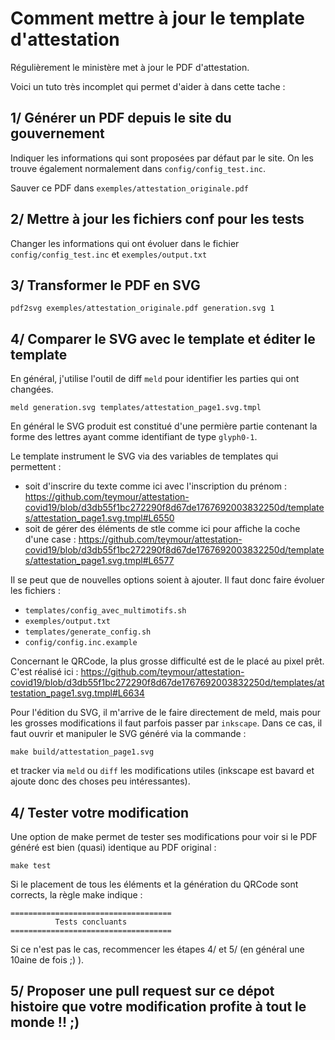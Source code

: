 # Comment mettre à jour le template d'attestation

Régulièrement le ministère met à jour le PDF d'attestation.

Voici un tuto très incomplet qui permet d'aider à dans cette tache :

## 1/ Générer un PDF depuis le site du gouvernement

Indiquer les informations qui sont proposées par défaut par le site. On les trouve également normalement dans ``config/config_test.inc``.

Sauver ce PDF dans ``exemples/attestation_originale.pdf``

## 2/ Mettre à jour les fichiers conf pour les tests

Changer les informations qui ont évoluer dans le fichier ``config/config_test.inc`` et ``exemples/output.txt``

## 3/ Transformer le PDF en SVG

    pdf2svg exemples/attestation_originale.pdf generation.svg 1

## 4/ Comparer le SVG avec le template et éditer le template

En général, j'utilise l'outil de diff ``meld`` pour identifier les parties qui ont changées.

    meld generation.svg templates/attestation_page1.svg.tmpl

En général le SVG produit est constitué d'une permière partie contenant la forme des lettres ayant comme identifiant de type ``glyph0-1``.

Le template instrument le SVG via des variables de templates qui permettent :

 - soit d'inscrire du texte comme ici avec l'inscription du prénom : https://github.com/teymour/attestation-covid19/blob/d3db55f1bc272290f8d67de1767692003832250d/templates/attestation_page1.svg.tmpl#L6550
 - soit de gérer des éléments de stle comme ici pour affiche la coche d'une case : https://github.com/teymour/attestation-covid19/blob/d3db55f1bc272290f8d67de1767692003832250d/templates/attestation_page1.svg.tmpl#L6577

Il se peut que de nouvelles options soient à ajouter. Il faut donc faire évoluer les fichiers :

 - ``templates/config_avec_multimotifs.sh``
 - ``exemples/output.txt``
 - ``templates/generate_config.sh`` 
 - ``config/config.inc.example``

Concernant le QRCode, la plus grosse difficulté est de le placé au pixel prêt. C'est réalisé ici : https://github.com/teymour/attestation-covid19/blob/d3db55f1bc272290f8d67de1767692003832250d/templates/attestation_page1.svg.tmpl#L6634

Pour l'édition du SVG, il m'arrive de le faire directement de meld, mais pour les grosses modifications il faut parfois passer par ``inkscape``. Dans ce cas, il faut ouvrir et manipuler le SVG généré via la commande : 

    make build/attestation_page1.svg

et tracker via ``meld`` ou ``diff`` les modifications utiles (inkscape est bavard et ajoute donc des choses peu intéressantes). 

## 4/ Tester votre modification

Une option de make permet de tester ses modifications pour voir si le PDF généré est bien (quasi) identique au PDF original :

    make test

Si le placement de tous les éléments et la génération du QRCode sont corrects, la règle make indique : 


    ====================================
              Tests concluants
    ====================================

Si ce n'est pas le cas, recommencer les étapes 4/ et 5/ (en général une 10aine de fois ;) ).

## 5/ Proposer une pull request sur ce dépot histoire que votre modification profite à tout le monde !! ;)
